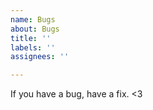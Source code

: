 ```yaml
---
name: Bugs
about: Bugs
title: ''
labels: ''
assignees: ''

---
```


If you have a bug, have a fix. <3
